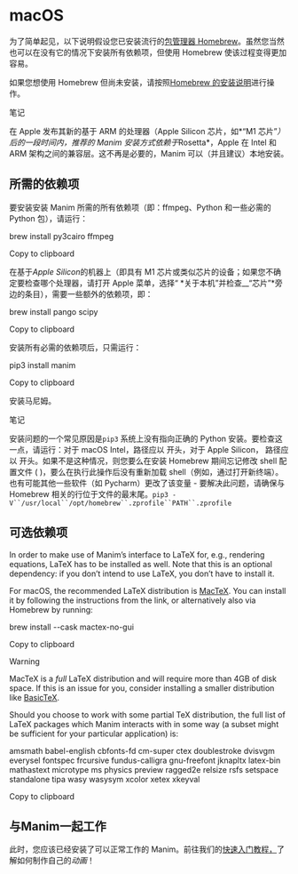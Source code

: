 # macOS

为了简单起见，以下说明假设您已安装流行的[包管理器 Homebrew](https://brew.sh)。虽然您当然也可以在没有它的情况下安装所有依赖项，但使用 Homebrew 使该过程变得更加容易。

如果您想使用 Homebrew 但尚未安装，请按照[Homebrew 的安装说明](https://docs.brew.sh/Installation)进行操作。

笔记

在 Apple 发布其新的基于 ARM 的处理器（Apple Silicon 芯片，如*“M1 芯片”*）后的一段时间内，推荐的 Manim 安装方式依赖于*Rosetta*，Apple 在 Intel 和 ARM 架构之间的兼容层。这不再是必要的，Manim 可以（并且建议）本地安装。

## 所需的依赖项

要安装安装 Manim 所需的所有依赖项（即：ffmpeg、Python 和一些必需的 Python 包），请运行：

brew install py3cairo ffmpeg

Copy to clipboard

在基于*Apple Silicon*的机器上（即具有 M1 芯片或类似芯片的设备；如果您不确定要检查哪个处理器，请打开 Apple 菜单，选择“ *关于本机”并检查\_\_“芯片”*旁边的条目），需要一些额外的依赖项，即：

brew install pango scipy

Copy to clipboard

安装所有必需的依赖项后，只需运行：

pip3 install manim

Copy to clipboard

安装马尼姆。

笔记

安装问题的一个常见原因是`pip3` 系统上没有指向正确的 Python 安装。要检查这一点，请运行：对于 macOS Intel，路径应以 开头，对于 Apple Silicon， 路径应以 开头。如果不是这种情况，则您要么在安装 Homebrew 期间忘记修改 shell 配置文件 ( )，要么在执行此操作后没有重新加载 shell（例如，通过打开新终端）。也有可能其他一些软件（如 Pycharm）更改了该变量 \- 要解决此问题，请确保与 Homebrew 相关的行位于文件的最末尾。` pip3 -V``/usr/local``/opt/homebrew``.zprofile``PATH``.zprofile `

## 可选依赖项

In order to make use of Manim’s interface to LaTeX for, e.g., rendering equations, LaTeX has to be installed as well. Note that this is an optional dependency: if you don’t intend to use LaTeX, you don’t have to install it.

For macOS, the recommended LaTeX distribution is [MacTeX](http://www.tug.org/mactex/). You can install it by following the instructions from the link, or alternatively also via Homebrew by running:

brew install --cask mactex-no-gui

Copy to clipboard

Warning

MacTeX is a _full_ LaTeX distribution and will require more than 4GB of disk space. If this is an issue for you, consider installing a smaller distribution like [BasicTeX](http://www.tug.org/mactex/morepackages.html).

Should you choose to work with some partial TeX distribution, the full list of LaTeX packages which Manim interacts with in some way (a subset might be sufficient for your particular application) is:

amsmath babel-english cbfonts-fd cm-super ctex doublestroke dvisvgm everysel
fontspec frcursive fundus-calligra gnu-freefont jknapltx latex-bin
mathastext microtype ms physics preview ragged2e relsize rsfs
setspace standalone tipa wasy wasysym xcolor xetex xkeyval

Copy to clipboard

## 与Manim一起工作

此时，您应该已经安装了可以正常工作的 Manim。前往我们的[快速入门教程，](../tutorials/quickstart.html)了解如何制作自己的*动画*！
